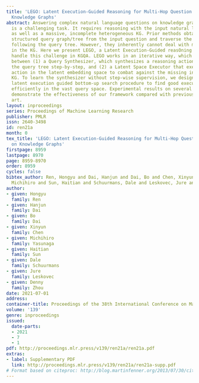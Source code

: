 ```yaml
---
title: 'LEGO: Latent Execution-Guided Reasoning for Multi-Hop Question Answering on
  Knowledge Graphs'
abstract: Answering complex natural language questions on knowledge graphs (KGQA)
  is a challenging task. It requires reasoning with the input natural language questions
  as well as a massive, incomplete heterogeneous KG. Prior methods obtain an abstract
  structured query graph/tree from the input question and traverse the KG for answers
  following the query tree. However, they inherently cannot deal with missing links
  in the KG. Here we present LEGO, a Latent Execution-Guided reasOning framework to
  handle this challenge in KGQA. LEGO works in an iterative way, which alternates
  between (1) a Query Synthesizer, which synthesizes a reasoning action and grows
  the query tree step-by-step, and (2) a Latent Space Executor that executes the reasoning
  action in the latent embedding space to combat against the missing information in
  KG. To learn the synthesizer without step-wise supervision, we design a generic
  latent execution guided bottom-up search procedure to find good execution traces
  efficiently in the vast query space. Experimental results on several KGQA benchmarks
  demonstrate the effectiveness of our framework compared with previous state of the
  art.
layout: inproceedings
series: Proceedings of Machine Learning Research
publisher: PMLR
issn: 2640-3498
id: ren21a
month: 0
tex_title: 'LEGO: Latent Execution-Guided Reasoning for Multi-Hop Question Answering
  on Knowledge Graphs'
firstpage: 8959
lastpage: 8970
page: 8959-8970
order: 8959
cycles: false
bibtex_author: Ren, Hongyu and Dai, Hanjun and Dai, Bo and Chen, Xinyun and Yasunaga,
  Michihiro and Sun, Haitian and Schuurmans, Dale and Leskovec, Jure and Zhou, Denny
author:
- given: Hongyu
  family: Ren
- given: Hanjun
  family: Dai
- given: Bo
  family: Dai
- given: Xinyun
  family: Chen
- given: Michihiro
  family: Yasunaga
- given: Haitian
  family: Sun
- given: Dale
  family: Schuurmans
- given: Jure
  family: Leskovec
- given: Denny
  family: Zhou
date: 2021-07-01
address:
container-title: Proceedings of the 38th International Conference on Machine Learning
volume: '139'
genre: inproceedings
issued:
  date-parts:
  - 2021
  - 7
  - 1
pdf: http://proceedings.mlr.press/v139/ren21a/ren21a.pdf
extras:
- label: Supplementary PDF
  link: http://proceedings.mlr.press/v139/ren21a/ren21a-supp.pdf
# Format based on citeproc: http://blog.martinfenner.org/2013/07/30/citeproc-yaml-for-bibliographies/
---
```


